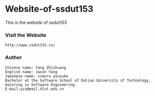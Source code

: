 # Website-of-ssdut153
This is the website of ssdut153
### Visit the Website
    http://www.ssdut153.cn/
### Author
    Chinese name: Yang Zhizhuang
    English name: Jason Yang
    Japanese name: simura yousuke
    Bachelor at the Software School of Dalian University of Technology, majoring in Software Engineering.
    E-mail:yzz@mail.dlut.edu.cn

